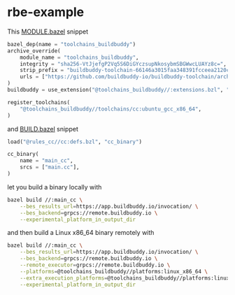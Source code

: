 # rbe-example


This [MODULE.bazel](MODULE.bazel) snippet
```python
bazel_dep(name = "toolchains_buildbuddy")
archive_override(
    module_name = "toolchains_buildbuddy",
    integrity = "sha256-VtJjefgP2Vq5S6DiGYczsupNkosybmSBGWwcLUAYz8c=",
    strip_prefix = "buildbuddy-toolchain-66146a3015faa348391fcceea2120caa390abe03",
    urls = ["https://github.com/buildbuddy-io/buildbuddy-toolchain/archive/66146a3015faa348391fcceea2120caa390abe03.tar.gz"],
)
buildbuddy = use_extension("@toolchains_buildbuddy//:extensions.bzl", "buildbuddy")

register_toolchains(
    "@toolchains_buildbuddy//toolchains/cc:ubuntu_gcc_x86_64",
)
```

and [BUILD.bazel](BUILD.bazel) snippet
```python
load("@rules_cc//cc:defs.bzl", "cc_binary")

cc_binary(
    name = "main_cc",
    srcs = ["main.cc"],
)
```

let you build a binary locally with
```sh
bazel build //:main_cc \
    --bes_results_url=https://app.buildbuddy.io/invocation/ \
    --bes_backend=grpcs://remote.buildbuddy.io \
    --experimental_platform_in_output_dir
```

and then build a Linux x86_64 binary remotely with
```sh
bazel build //:main_cc \
    --bes_results_url=https://app.buildbuddy.io/invocation/ \
    --bes_backend=grpcs://remote.buildbuddy.io \
    --remote_executor=grpcs://remote.buildbuddy.io \
    --platforms=@toolchains_buildbuddy//platforms:linux_x86_64 \
    --extra_execution_platforms=@toolchains_buildbuddy//platforms:linux_x86_64 \
    --experimental_platform_in_output_dir
```

